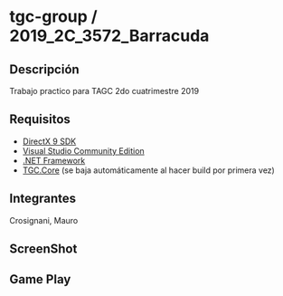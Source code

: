 # tgc-group / 2019_2C_3572_Barracuda

## Descripción
Trabajo practico para TAGC 2do cuatrimestre 2019

## Requisitos
* [DirectX 9 SDK](http://www.microsoft.com/en-us/download/details.aspx?displaylang=en&id=6812)
* [Visual Studio Community Edition](https://www.visualstudio.com/vs/community)
* [.NET Framework](https://www.microsoft.com/net/download/Windows/run)
* [TGC.Core](https://www.nuget.org/packages/TGC.Core/) (se baja automáticamente al hacer build por primera vez)

## Integrantes ##
Crosignani, Mauro

## ScreenShot ##

## Game Play ##
